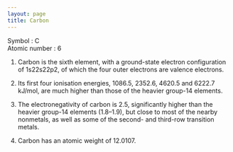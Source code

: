 ```yaml
---
layout: page
title: Carbon
---
```



Symbol : C<br/>
Atomic number : 6<br/>

1. Carbon is the sixth element, with a ground-state electron configuration of 1s22s22p2, of which the four outer electrons are valence electrons. 

2. Its first four ionisation energies, 1086.5, 2352.6, 4620.5 and 6222.7 kJ/mol, are much higher than those of the heavier group-14 elements. 

3. The electronegativity of carbon is 2.5, significantly higher than the heavier group-14 elements (1.8–1.9), but close to most of the nearby nonmetals, as well as some of the second- and third-row transition metals.

4. Carbon has an atomic weight of 12.0107.